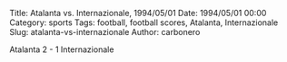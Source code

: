 Title: Atalanta vs. Internazionale, 1994/05/01
Date: 1994/05/01 00:00
Category: sports
Tags: football, football scores, Atalanta, Internazionale
Slug: atalanta-vs-internazionale
Author: carbonero


Atalanta 2 - 1 Internazionale
